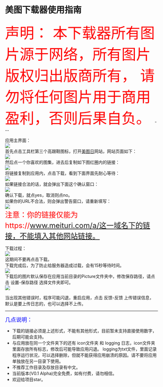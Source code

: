 美图下载器使用指南
====
<font size=8 color=red>
声明：  
本下载器所有图片源于网络，所有图片版权归出版商所有，  
请勿将任何图片用于商用盈利，否则后果自负。
</font>  
---

应用主界面：  
![](https://i.imgur.com/JhNqLK4.png)  
首先点击工具栏第三个高跟鞋图标，打开[美图日](https://www.meituri.com/)网站，网站页面如下：  
![](https://i.imgur.com/D0ekEdW.jpg)  
然后点一个你喜欢的图集，进去后复制如下图红圈内的链接：  
![](https://i.imgur.com/nxm46jN.jpg)  
将链接复制到应用内，点击下载，看到下面界面先耐心等待：  
![](https://i.imgur.com/z9B6TyX.png)  
如果链接合法的话，就会弹出下面这个确认窗口：  
![](https://i.imgur.com/Db5Z0S0.png)  
确认下载，就点yes，取消则点no。  
如果你的URL不合法，则会弹出警告窗口，请重新填写：  
![](https://i.imgur.com/kSdn4YK.png)  
<font size=5 color=red>
注意：你的链接仅能为https://www.meituri.com/a/这一域名下的链接，不能填入其他网站链接。
</font>  

下载过程：  
![](https://i.imgur.com/lJP5vVF.png)  
这期间不要再点击下载。  
下载完成后，为了防止给服务器造成过载，会有15秒等待时间。  
![](https://i.imgur.com/N9DldKH.png)  
下载后的图片默认保存在应用当前目录的Picture文件夹中，修改保存路径，请点击 设置-保存路径 选择文件夹即可。  
![](https://i.imgur.com/cQCoJEw.jpg)

当出现其他错误时，程序可能闪退，重启应用，点击 反馈-反馈 上传错误信息，默认是要上传日志的，也可以选择不上传。   

---
<font size=4 color=blue>几点说明：</font>  

- 下载的链接必须是上述形式，不能有其他形式，目前暂未支持直接使用数字，后期可能会支持。  
- 与应用放在同一个文件夹下的还有 icon文件夹 和 logging 日志，icon文件夹里面存放所有标志，修改后可能导致应用闪退。 logging为txt文件，里面记录程序运行状况，可以选择删除，但就不能获得应用崩溃的原因。请不要将应用单独放在另一目录下使用。  
- 不推荐工作目录及存放目录有中文。  
- 当前版本(V0.1 Alpha)完全免费，如有付费，请勿相信。  
- 欢迎给项目star。

